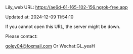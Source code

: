 Lily_web URL: https://ae6d-61-165-102-156.ngrok-free.app

Updated at: 2024-12-09 11:54:10

If you cannot open this URL, the server might be down.

Please contact: 

goley04@foxmail.com Or Wechat:GL_yeaH